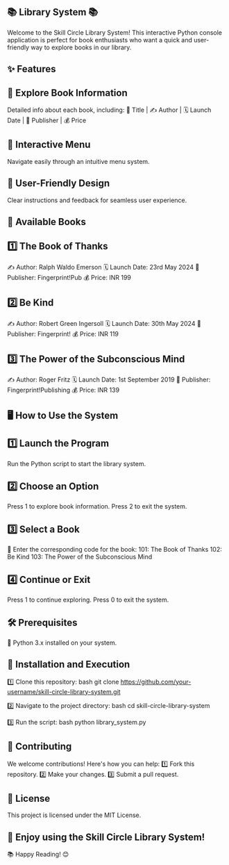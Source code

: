 ## 📚 Library System 📚
Welcome to the Skill Circle Library System! This interactive Python console application is perfect for book enthusiasts who want a quick and user-friendly way to explore books in our library.

## ✨ Features
## 🌟 Explore Book Information
Detailed info about each book, including:
📖 Title | ✍️ Author | 🗓️ Launch Date | 🏢 Publisher | 💰 Price

## 🌟 Interactive Menu
Navigate easily through an intuitive menu system.

## 🌟 User-Friendly Design
Clear instructions and feedback for seamless user experience.

## 📖 Available Books
## 1️⃣ The Book of Thanks
✍️ Author: Ralph Waldo Emerson
🗓️ Launch Date: 23rd May 2024
🏢 Publisher: Fingerprint!Pub
💰 Price: INR 199

## 2️⃣ Be Kind
✍️ Author: Robert Green Ingersoll
🗓️ Launch Date: 30th May 2024
🏢 Publisher: Fingerprint!
💰 Price: INR 119

## 3️⃣ The Power of the Subconscious Mind
✍️ Author: Roger Fritz
🗓️ Launch Date: 1st September 2019
🏢 Publisher: Fingerprint!Publishing
💰 Price: INR 139

## 🖥️ How to Use the System
## 1️⃣ Launch the Program
Run the Python script to start the library system.

## 2️⃣ Choose an Option
Press 1 to explore book information.
Press 2 to exit the system.

## 3️⃣ Select a Book
🔢 Enter the corresponding code for the book:
101: The Book of Thanks
102: Be Kind
103: The Power of the Subconscious Mind

## 4️⃣ Continue or Exit
Press 1 to continue exploring.
Press 0 to exit the system.

## 🛠️ Prerequisites
🐍 Python 3.x installed on your system.

## 🔧 Installation and Execution
1️⃣ Clone this repository:
bash
git clone https://github.com/your-username/skill-circle-library-system.git

2️⃣ Navigate to the project directory:
bash
cd skill-circle-library-system

3️⃣ Run the script:
bash
python library_system.py

## 🤝 Contributing
We welcome contributions! Here's how you can help:
1️⃣ Fork this repository.
2️⃣ Make your changes.
3️⃣ Submit a pull request.

## 📜 License
This project is licensed under the MIT License.

## 🎉 Enjoy using the Skill Circle Library System!
📚 Happy Reading! 😊
